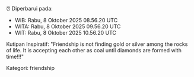 ⏰ Diperbarui pada:
- WIB: Rabu, 8 Oktober 2025 08.56.20 UTC
- WITA: Rabu, 8 Oktober 2025 09.56.20 UTC
- WIT: Rabu, 8 Oktober 2025 10.56.20 UTC

Kutipan Inspiratif:
"Friendship is not finding gold or silver among the rocks of life. It is accepting each other as coal until diamonds are formed with time!!!"


Kategori: friendship

